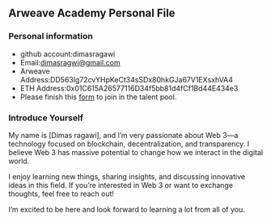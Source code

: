## Arweave Academy Personal File

### Personal information

- github account:dimasragawi
- Email:dimasragwi@gmail.com
- Arweave Address:DD563lg72cvYHpKeCt34sSDx80hkGJa67V1EXsxhVA4
- ETH Address:0x01C615A26577116D34f5bb81d4fCf1Bd44E434e3
- Please finish this [form](https://docs.google.com/forms/d/e/1FAIpQLSfWA5fIIcBgmRppm3jNz5vmf9Mai_QMVil-2pO4r7YKn_Zhtw/viewform?usp=sf_link) to join in the talent pool.

### Introduce Yourself
My name is [Dimas ragawi], and I’m very passionate about Web 3—a technology focused on blockchain, decentralization, and transparency. I believe Web 3 has massive potential to change how we interact in the digital world.

I enjoy learning new things, sharing insights, and discussing innovative ideas in this field. If you’re interested in Web 3 or want to exchange thoughts, feel free to reach out!

I’m excited to be here and look forward to learning a lot from all of you.
